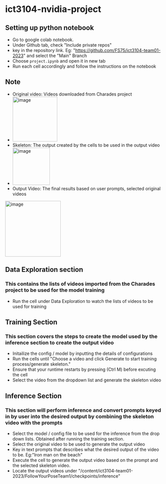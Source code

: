 # ict3104-nvidia-project

## Setting up python notebook
- Go to google colab notebook.
- Under Github tab, check "Include private repos"
- key in the repository link. Eg: "https://github.com/FS75/ict3104-team01-2023" and select the "Main" Branch
- Choose `project.ipynb` and open it in new tab
- Run each cell accordingly and follow the instructions on the notebook


## Note
- Original video: Videos downloaded from Charades project
- <img width="143" alt="image" src="https://github.com/FS75/ict3104-team01-2023/assets/135947288/fa1037fa-1cca-4305-813a-0507ee677d9a">
- Skeleton: The output created by the cells to be used in the output video
- <img width="119" alt="image" src="https://github.com/FS75/ict3104-team01-2023/assets/135947288/6ed50482-b7ac-4dc6-8542-7baff96b64ff">
- Output Video: The final results based on user prompts, selected original videos
<img width="178" alt="image" src="https://github.com/FS75/ict3104-team01-2023/assets/135947288/812e356d-7d43-48b9-b0ac-7c12aa79efa3">

## Data Exploration section
### This contains the lists of videos imported from the Charades project to be used for the model training 
- Run the cell under Data Exploration to watch the lists of videos to be used for training

## Training Section
### This section covers the steps to create the model used by the inference section to create the output video
- Initailize the config / model by inputting the details of configurations
- Run the cells until "Choose a video and click Generate to start training process/generate skeleton."
- Ensure that your runtime restarts by pressing (Ctrl  M) before excuting the cell
- Select the video from the dropdown list and generate the skeleton video

## Inference Section
### This section will perform inference and convert prompts keyed in by user into the desired output by combining the skeleton video with the prompts

- Select the model / config file to be used for the inference from the drop down lists. Obtained after running the training section.
- Select the original video to be used to generate the output video
- Key in text prompts that describes what the desired output of the video to be. Eg:"Iron man on the beach"
- Execute the cell to generate the output video based on the prompt and the selected skeleton video.
- Locate the output videos under "/content/ict3104-team01-2023/FollowYourPoseTeam1/checkpoints/inference"

